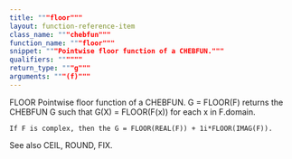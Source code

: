 ```yaml
---
title: """floor"""
layout: function-reference-item
class_name: """chebfun"""
function_name: """floor"""
snippet: """Pointwise floor function of a CHEBFUN."""
qualifiers: """"""
return_type: """g"""
arguments: """(f)"""
---
```


 FLOOR   Pointwise floor function of a CHEBFUN.
    G = FLOOR(F) returns the CHEBFUN G such that G(X) = FLOOR(F(x)) for each x
    in F.domain. 
 
    If F is complex, then the G = FLOOR(REAL(F)) + 1i*FLOOR(IMAG(F)).
 
  See also CEIL, ROUND, FIX.
